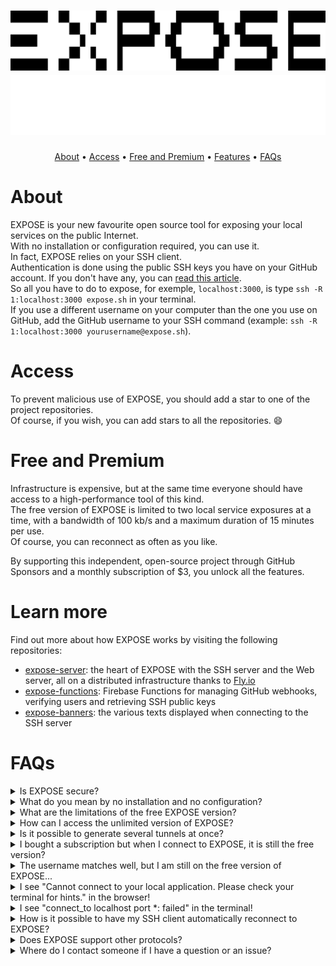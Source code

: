 <h1 align="center">
    <a href="https://expose.sh/#gh-light-mode-only">
    <img src="https://raw.githubusercontent.com/exposesh/.github/main/assets/expose_logo_black.svg">
    </a>
    <a href="https://expose.sh/#gh-dark-mode-only">
    <img src="https://raw.githubusercontent.com/exposesh/.github/main/assets/expose_logo_white.svg">
    </a>
</h1>
<p align="center">
    <a href="#about">About</a> •
    <a href="#access">Access</a> •
    <a href="#free-and-premium">Free and Premium</a> •
    <a href="#features">Features</a> •
    <a href="#faqs">FAQs</a>
</p>

# About

EXPOSE is your new favourite open source tool for exposing your local services on the public Internet.  
With no installation or configuration required, you can use it.  
In fact, EXPOSE relies on your SSH client.   
Authentication is done using the public SSH keys you have on your GitHub account. If you don't have any, you can [read this article](https://docs.github.com/en/authentication/connecting-to-github-with-ssh/adding-a-new-ssh-key-to-your-github-account).  
So all you have to do to expose, for exemple, `localhost:3000`, is type `ssh -R 1:localhost:3000 expose.sh` in your terminal.  
If you use a different username on your computer than the one you use on GitHub, add the GitHub username to your SSH command (example: `ssh -R 1:localhost:3000 yourusername@expose.sh`).

# Access

To prevent malicious use of EXPOSE, you should add a star to one of the project repositories.  
Of course, if you wish, you can add stars to all the repositories. 😄

# Free and Premium

Infrastructure is expensive, but at the same time everyone should have access to a high-performance tool of this kind.  
The free version of EXPOSE is limited to two local service exposures at a time, with a bandwidth of 100 kb/s and a maximum duration of 15 minutes per use.  
Of course, you can reconnect as often as you like.

By supporting this independent, open-source project through GitHub Sponsors and a monthly subscription of $3, you unlock all the features.  

# Learn more

Find out more about how EXPOSE works by visiting the following repositories:

- [expose-server](https://github.com/exposesh/expose-server): the heart of EXPOSE with the SSH server and the Web server, all on a distributed infrastructure thanks to [Fly.io](https://fly.io)
- [expose-functions](https://github.com/exposesh/expose-functions): Firebase Functions for managing GitHub webhooks, verifying users and retrieving SSH public keys
- [expose-banners](https://github.com/exposesh/expose-banners): the various texts displayed when connecting to the SSH server

# FAQs

<details>
<summary>Is EXPOSE secure?</summary>
<strong>Yes</strong>, SSH is an encrypted protocol, and access to your application is secure thanks to the automatic certificate attached to the HTTPS endpoint.
</details>

<details>
<summary>What do you mean by no installation and no configuration?</summary>
<strong>No installation</strong>, because EXPOSE uses the SSH client present on your device, available by default on all current operating systems.<br><strong>No configuration</strong>, because EXPOSE automatically retrieves the data provided by your SSH client and GitHub account.
</details>

<details>
<summary>What are the limitations of the free EXPOSE version?</summary>
The free version of EXPOSE is limited to two local service tunnels at a time, with a bandwidth of 100 kB/s and a maximum duration of 15 minutes per use.  
</details>

<details>
<summary>How can I access the unlimited version of EXPOSE?</summary>
By supporting this independent, open-source project through <strong>GitHub Sponsors</strong> and a monthly subscription of $5, you unlock all the features. 
</details>

<details>
<summary>Is it possible to generate several tunnels at once?</summary>
<strong>Yes</strong>, you can create several tunnels at once by repeating `-R `. For example: <code>ssh -R 1:localhost:port1 -R 2:localhost:port2 expose.sh</code> 
</details>

<details>
<summary>I bought a subscription but when I connect to EXPOSE, it is still the free version?</summary>
Do not panic! Check if your computer's current username matches the username of your GitHub account. If it does not, add it to your SSH command. For example: <code>ssh -R 1:localhost:port yourgithubusername@expose.sh</code>
</details>

<details>
<summary>The username matches well, but I am still on the free version of EXPOSE...</summary>
Do you have a private SSH key on your device that corresponds to a public SSH key on your GitHub account? You can find your GitHub's public SSH keys by clicking on your profile picture, then on Settings, then in the "Access" section, click on "SSH and GPG keys". Perhaps you have too many SSH keys on your device and your SSH client is getting tangled up? In that case, specify in your command where your private SSH key is located: <code>ssh -o IdentitiesOnly=yes -i /path/to/private/key -R 1:localhost:port yourgithubusername@expose.sh</code>
</details>

<details>
<summary>I see "Cannot connect to your local application. Please check your terminal for hints." in the browser!</summary>
Review the currently running SSH command for any clues, and ensure that your local application is reachable on localhost with the specified port. You can verify this accessibility by navigating to <code>http://localhost:port</code> in your browser.
</details>

<details>
<summary>I see "connect_to localhost port *: failed" in the terminal!</summary>
Ensure that your local application is reachable on localhost with the specified port by navigating to <code>http://localhost:port</code> in your browser.
</details>

<details>
<summary>How is it possible to have my SSH client automatically reconnect to EXPOSE?</summary>
It is true that disconnections are not fun... You can modify your SSH command in this way to reconnect automatically: <code>until ssh -R 1:localhost:port expose.sh; do echo Reconnecting...; done</code><br>Ah, ha, ha, ha, stayin' alive, stayin' alive 🎵😌✊
</details>

<details>
<summary>Does EXPOSE support other protocols?</summary>
EXPOSE supports other Web protocols such as WebSocket. An EXPOSE extension, which can be installed on your devices, is planned to facilitate the use of TCP and UDP protocols by EXPOSE tunnels.
</details>

<details>
<summary>Where do I contact someone if I have a question or an issue?</summary>
You can open an issue on the <a href="https://github.com/exposesh/expose-server">server repository</a> or send an email at <a href="mailto:gaetan@expose.sh">gaetan@expose.sh</a>.
</details>